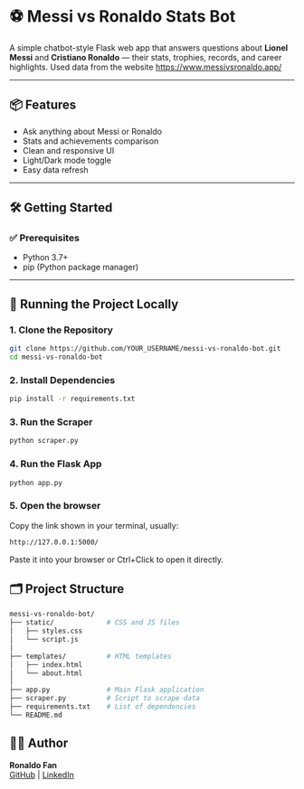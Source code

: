 # ⚽ Messi vs Ronaldo Stats Bot

A simple chatbot-style Flask web app that answers questions about **Lionel Messi** and **Cristiano Ronaldo** — their stats, trophies, records, and career highlights. Used data from the website https://www.messivsronaldo.app/

---

## 📦 Features

- Ask anything about Messi or Ronaldo
- Stats and achievements comparison
- Clean and responsive UI
- Light/Dark mode toggle
- Easy data refresh

---

## 🛠️ Getting Started

### ✅ Prerequisites

- Python 3.7+
- pip (Python package manager)

---

## 🚀 Running the Project Locally

### 1. Clone the Repository

```bash
git clone https://github.com/YOUR_USERNAME/messi-vs-ronaldo-bot.git
cd messi-vs-ronaldo-bot
```
### 2. Install Dependencies
```bash
pip install -r requirements.txt
```
### 3. Run the Scraper
```bash
python scraper.py
```
### 4. Run the Flask App
```bash
python app.py
```
### 5. Open the browser
Copy the link shown in your terminal, usually:
```bash
http://127.0.0.1:5000/
```
Paste it into your browser or Ctrl+Click to open it directly.

## 🗂️ Project Structure
```bash
messi-vs-ronaldo-bot/
├── static/             # CSS and JS files
│   ├── styles.css
│   └── script.js
│
├── templates/          # HTML templates
│   ├── index.html
│   └── about.html
│
├── app.py              # Main Flask application
├── scraper.py          # Script to scrape data
├── requirements.txt    # List of dependencies
└── README.md

```
## 👨‍💻 Author

**Ronaldo Fan**  
[GitHub](https://github.com/Adi1exe) | [LinkedIn](https://www.linkedin.com/in/aditya-dolas-992a44265/)
